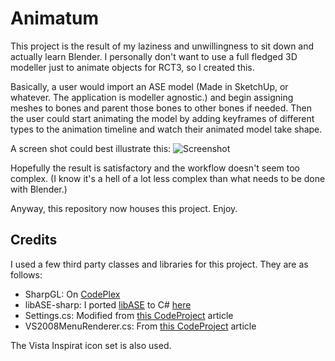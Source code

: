 Animatum
========

This project is the result of my laziness and unwillingness to sit down and actually learn Blender. I personally don't want to use a full fledged 3D modeller just to animate objects for RCT3, so I created this.

Basically, a user would import an ASE model (Made in SketchUp, or whatever. The application is modeller agnostic.) and begin assigning meshes to bones and parent those bones to other bones if needed. Then the user could start animating the model by adding keyframes of different types to the animation timeline and watch their animated model take shape.

A screen shot could best illustrate this:
![Screenshot](http://i204.photobucket.com/albums/bb63/xavier0794/Animatum/dev01.png "Screenshot")

Hopefully the result is satisfactory and the workflow doesn't seem too complex. (I know it's a hell of a lot less complex than what needs to be done with Blender.)

Anyway, this repository now houses this project. Enjoy.


Credits
-------

I used a few third party classes and libraries for this project. They are as follows:
+  SharpGL: On [CodePlex](http://sharpgl.codeplex.com/)
+  libASE-sharp: I ported [libASE](http://interreality.sourceforge.net/software/libASE/) to C# [here](http://github.com/XESoD/libASE-sharp)
+  Settings.cs: Modified from [this CodeProject](http://www.codeproject.com/Articles/15530/Quick-and-Dirty-Settings-Persistence-with-XML) article
+  VS2008MenuRenderer.cs: From [this CodeProject](http://www.codeproject.com/Articles/70204/Custom-VisualStudio-2008-style-MenuStrip-and-ToolS) article

The Vista Inspirat icon set is also used.